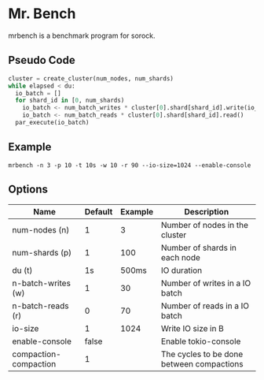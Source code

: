 # Mr. Bench

mrbench is a benchmark program for sorock.

## Pseudo Code

```python
cluster = create_cluster(num_nodes, num_shards)
while elapsed < du:
  io_batch = []
  for shard_id in [0, num_shards)
    io_batch <- num_batch_writes * cluster[0].shard[shard_id].write(io_size)
    io_batch <- num_batch_reads * cluster[0].shard[shard_id].read()
  par_execute(io_batch)
```

## Example

`mrbench -n 3 -p 10 -t 10s -w 10 -r 90 --io-size=1024 --enable-console`

## Options

| Name | Default | Example | Description |
| - | - | - | - | 
| num-nodes (n) | 1 | 3 | Number of nodes in the cluster |
| num-shards (p)  | 1 | 100 | Number of shards in each node |
| du (t) | 1s | 500ms | IO duration |
| n-batch-writes (w) | 1 | 30 | Number of writes in a IO batch |
| n-batch-reads (r) | 0 | 70 | Number of reads in a IO batch |
| io-size | 1 | 1024 | Write IO size in B |
| enable-console | false | | Enable tokio-console |
| compaction-compaction | 1 | | The cycles to be done between compactions |